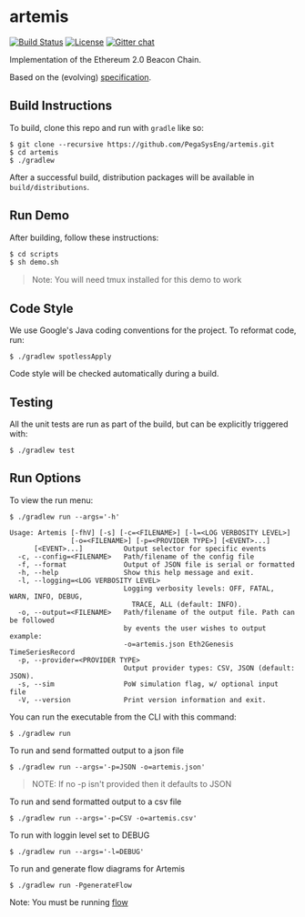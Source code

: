 # artemis

 [![Build Status](https://jenkins.pegasys.tech/job/Artemis/job/master/badge/icon)](https://jenkins.pegasys.tech/job/Artemis/job/master/)
 [![License](https://img.shields.io/badge/License-Apache%202.0-blue.svg)](https://github.com/PegasysEng/artemis/blob/master/LICENSE)
 [![Gitter chat](https://badges.gitter.im/PegaSysEng/artemis.png)](https://gitter.im/PegaSysEng/artemis)

Implementation of the Ethereum 2.0 Beacon Chain.

Based on the (evolving) [specification](https://github.com/ethereum/eth2.0-specs/blob/master/specs/core/0_beacon-chain.md).

## Build Instructions

To build, clone this repo and run with `gradle` like so:

```
$ git clone --recursive https://github.com/PegaSysEng/artemis.git
$ cd artemis
$ ./gradlew
```

After a successful build, distribution packages will be available in `build/distributions`.

## Run Demo

After building, follow these instructions:

```bash
$ cd scripts
$ sh demo.sh
```

> Note:  You will need tmux installed for this demo to work

## Code Style

We use Google's Java coding conventions for the project. To reformat code, run: 

```
$ ./gradlew spotlessApply
```

Code style will be checked automatically during a build.

## Testing

All the unit tests are run as part of the build, but can be explicitly triggered with:
```
$ ./gradlew test
```

## Run Options

To view the run menu:

```
$ ./gradlew run --args='-h'

Usage: Artemis [-fhV] [-s] [-c=<FILENAME>] [-l=<LOG VERBOSITY LEVEL>]
               [-o=<FILENAME>] [-p=<PROVIDER TYPE>] [<EVENT>...]
      [<EVENT>...]          Output selector for specific events
  -c, --config=<FILENAME>   Path/filename of the config file
  -f, --format              Output of JSON file is serial or formatted
  -h, --help                Show this help message and exit.
  -l, --logging=<LOG VERBOSITY LEVEL>
                            Logging verbosity levels: OFF, FATAL, WARN, INFO, DEBUG,
                              TRACE, ALL (default: INFO).
  -o, --output=<FILENAME>   Path/filename of the output file. Path can be followed
                            by events the user wishes to output example:
                            -o=artemis.json Eth2Genesis TimeSeriesRecord
  -p, --provider=<PROVIDER TYPE>
                            Output provider types: CSV, JSON (default: JSON).
  -s, --sim                 PoW simulation flag, w/ optional input file
  -V, --version             Print version information and exit.
```

You can run the executable from the CLI with this command:
```
$ ./gradlew run
```

To run and send formatted output to a json file

```
$ ./gradlew run --args='-p=JSON -o=artemis.json'
```

>NOTE: If no -p isn't provided then it defaults to JSON

To run and send formatted output to a csv file

```
$ ./gradlew run --args='-p=CSV -o=artemis.csv'
```

To run with loggin level set to DEBUG

```
$ ./gradlew run --args='-l=DEBUG'
```

To run and generate flow diagrams for Artemis
```
$ ./gradlew run -PgenerateFlow
```
Note: You must be running [flow](http://findtheflow.io/)
